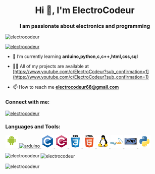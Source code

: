 <h1 align="center">Hi 👋, I'm ElectroCodeur</h1>
<h3 align="center">I am passionate about electronics and programming</h3>

<p align="left"> <img src="https://komarev.com/ghpvc/?username=electrocodeur&label=Profile%20views&color=0e75b6&style=flat" alt="electrocodeur" /> </p>

<p align="left"> <a href="https://github.com/ryo-ma/github-profile-trophy"><img src="https://github-profile-trophy.vercel.app/?username=electrocodeur" alt="electrocodeur" /></a> </p>

- 🌱 I’m currently learning **arduino,python,c,c++,html,css,sql**

- 👨‍💻 All of my projects are available at [https://www.youtube.com/c/ElectroCodeur?sub_confirmation=1](https://www.youtube.com/c/ElectroCodeur?sub_confirmation=1)

- 📫 How to reach me **electrocodeur68@gmail.com**

<h3 align="left">Connect with me:</h3>
<p align="left">
<a href="https://www.youtube.com/c/electrocodeur" target="blank"><img align="center" src="https://raw.githubusercontent.com/rahuldkjain/github-profile-readme-generator/master/src/images/icons/Social/youtube.svg" alt="electrocodeur" height="30" width="40" /></a>
</p>

<h3 align="left">Languages and Tools:</h3>
<p align="left"> <a href="https://developer.android.com" target="_blank" rel="noreferrer"> <img src="https://raw.githubusercontent.com/devicons/devicon/master/icons/android/android-original-wordmark.svg" alt="android" width="40" height="40"/> </a> <a href="https://www.arduino.cc/" target="_blank" rel="noreferrer"> <img src="https://cdn.worldvectorlogo.com/logos/arduino-1.svg" alt="arduino" width="40" height="40"/> </a> <a href="https://www.cprogramming.com/" target="_blank" rel="noreferrer"> <img src="https://raw.githubusercontent.com/devicons/devicon/master/icons/c/c-original.svg" alt="c" width="40" height="40"/> </a> <a href="https://www.w3schools.com/cpp/" target="_blank" rel="noreferrer"> <img src="https://raw.githubusercontent.com/devicons/devicon/master/icons/cplusplus/cplusplus-original.svg" alt="cplusplus" width="40" height="40"/> </a> <a href="https://www.w3schools.com/css/" target="_blank" rel="noreferrer"> <img src="https://raw.githubusercontent.com/devicons/devicon/master/icons/css3/css3-original-wordmark.svg" alt="css3" width="40" height="40"/> </a> <a href="https://www.w3.org/html/" target="_blank" rel="noreferrer"> <img src="https://raw.githubusercontent.com/devicons/devicon/master/icons/html5/html5-original-wordmark.svg" alt="html5" width="40" height="40"/> </a> <a href="https://www.linux.org/" target="_blank" rel="noreferrer"> <img src="https://raw.githubusercontent.com/devicons/devicon/master/icons/linux/linux-original.svg" alt="linux" width="40" height="40"/> </a> <a href="https://www.mysql.com/" target="_blank" rel="noreferrer"> <img src="https://raw.githubusercontent.com/devicons/devicon/master/icons/mysql/mysql-original-wordmark.svg" alt="mysql" width="40" height="40"/> </a> <a href="https://www.php.net" target="_blank" rel="noreferrer"> <img src="https://raw.githubusercontent.com/devicons/devicon/master/icons/php/php-original.svg" alt="php" width="40" height="40"/> </a> <a href="https://www.python.org" target="_blank" rel="noreferrer"> <img src="https://raw.githubusercontent.com/devicons/devicon/master/icons/python/python-original.svg" alt="python" width="40" height="40"/> </a> </p>

<p><img align="left" src="https://github-readme-stats.vercel.app/api/top-langs?username=electrocodeur&show_icons=true&locale=en&layout=compact" alt="electrocodeur" /></p>

<p>&nbsp;<img align="center" src="https://github-readme-stats.vercel.app/api?username=electrocodeur&show_icons=true&locale=en" alt="electrocodeur" /></p>

<p><img align="center" src="https://github-readme-streak-stats.herokuapp.com/?user=electrocodeur&" alt="electrocodeur" /></p>

